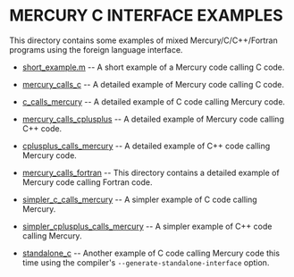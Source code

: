 MERCURY C INTERFACE EXAMPLES
============================

This directory contains some examples of mixed Mercury/C/C++/Fortran programs
using the foreign language interface.

* [short_example.m](short_example.m) -- A short example of a Mercury code
  calling C code.

* [mercury_calls_c](mercury_calls_c) -- A detailed example of Mercury code
  calling C code.

* [c_calls_mercury](c_calls_mercury) -- A detailed example of C code calling
  Mercury code.

* [mercury_calls_cplusplus](mercury_calls_cplusplus) -- A detailed example of
  Mercury code calling C++ code.

* [cplusplus_calls_mercury](cplusplus_calls_mercury) -- A detailed example of
  C++ code calling Mercury code.

* [mercury_calls_fortran](mercury_calls_fortran) -- This directory contains a
  detailed example of Mercury code calling Fortran code.

* [simpler_c_calls_mercury](simpler_c_calls_mercury) -- A simpler example of C
  code calling Mercury.

* [simpler_cplusplus_calls_mercury](simpler_cplusplus_calls_mercury) -- A
  simpler example of C++ code calling Mercury.

* [standalone_c](standalone_c) -- Another example of C code calling Mercury
  code this time using the compiler's `--generate-standalone-interface` option.
